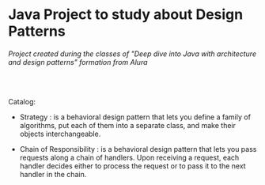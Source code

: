 # Java Project to study about Design Patterns

###### Project created during the classes of "Deep dive into Java with architecture and design patterns" formation from Alura  

<br>

Catalog:

- Strategy : is a behavioral design pattern that lets you define a family of algorithms, put each of them into a separate class, and make their objects interchangeable.

- Chain of Responsibility : is a behavioral design pattern that lets you pass requests along a chain of handlers. Upon receiving a request, each handler decides either to process the request or to pass it to the next handler in the chain.


